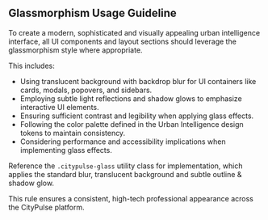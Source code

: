 ## Glassmorphism Usage Guideline

To create a modern, sophisticated and visually appealing urban intelligence interface, all UI
components and layout sections should leverage the glassmorphism style where appropriate.

This includes:

- Using translucent background with backdrop blur for UI containers like cards, modals, popovers,
  and sidebars.
- Employing subtle light reflections and shadow glows to emphasize interactive UI elements.
- Ensuring sufficient contrast and legibility when applying glass effects.
- Following the color palette defined in the Urban Intelligence design tokens to maintain
  consistency.
- Considering performance and accessibility implications when implementing glass effects.

Reference the `.citypulse-glass` utility class for implementation, which applies the standard blur,
translucent background and subtle outline & shadow glow.

This rule ensures a consistent, high-tech professional appearance across the CityPulse platform.
